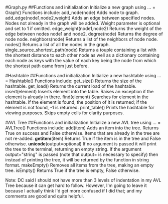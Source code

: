 


#Graph.py
##Functions and initialization
Initialize a new graph using ... = Graph()
Functions include:
    add_node(node)
        Adds node to graph.
    add_edge(node1,node2,weight)
        Adds an edge between specified nodes. Nodes not already in the graph will be added. Weight parameter is optional and set to 1 if omitted.
    edge_weight(node1,node2)
        Returns the weight of the edge between nodes node1 and node2.
    degree(node)
        Returns the degree of node node.
    neighbors(node)
        Returns a list of the neighbors of node node.
    nodes()
        Returns a list of all the nodes in the graph.
    single_source_shortest_path(node)
        Returns a touple containing a list with the shortest distance to each other node as well as a dictionary containing each node as keys with the value of each key being the node from which the shortest path came from just before.
    

#Hashtable
##Functions and initialization
Initialize a new hashtable using ... = Hashtable()
Functions include:
    get_size()
        Returns the size of the hashtable.
    get_load()
        Returns the current load of the hashtable.
    insert(element)
        Inserts element into the table. Raises an exception if the element is already in there.
    find(element)
        Searches for element in the hashtable. If the element is found, the position of it is returned; if the element is not found, -1 is returned.
    print_table()
        Prints the hashtable for viewing purposes. Skips empty cells for clarity purposes.


#AVL Tree
##Functions and initialization
Initialize a new AVL tree using ... = AVLTree()
Functions include:
    add(item)
        Adds an item into the tree. Returns True on success and False otherwise. Items that are already in the tree are not re-added.
    __getitem__(item)
        Returns True if the item is in the tree and False otherwise.
    __unicode__(output=optional)
        If no argument is passed it will print the tree to the terminal, returning an empty string.
        If the argument output="string" is passed (note that output= is necessary to specify) then instead of printing the tree, it will be returned by the function in string format.
    makeEmpty()
        Removes all items from the tree, making an empty tree.
    isEmpty()
        Returns True if the tree is empty, False otherwise.


Note: DC said I should not have more than 3 levels of indentation in my AVL Tree because it can get hard to follow. However, I'm going to leave it because I actually think I'd get more confused if I did that; and my comments are good and quite helpful.
